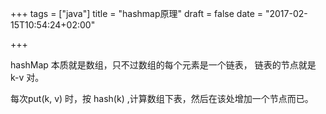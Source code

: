 +++
tags = ["java"]
title = "hashmap原理"
draft = false
date = "2017-02-15T10:54:24+02:00"

+++

hashMap 本质就是数组，只不过数组的每个元素是一个链表， 链表的节点就是 k-v 对。

每次put(k, v) 时，按 hash(k) ,计算数组下表，然后在该处增加一个节点而已。

